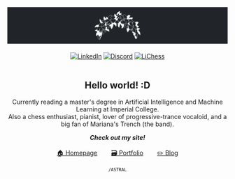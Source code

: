 <div align="center">
    <img src="img/flowers.svg" alt="flowers-uhr"><br /><br />
    <!-- BADGES @ shields.io -->
    <a href="https://www.linkedin.com/in/jiangfreddy/">
    <img src="https://img.shields.io/badge/LinkedIn-@jiangfreddy-1c7ed6?style=for-the-badge&logo=linkedin&logoColor=white" alt="LinkedIn"></a>
    <a href="https://discordapp.com/users/362278194851872770"><img src="https://img.shields.io/badge/Discord-@afMirror-7048e8?style=for-the-badge&logo=discord&logoColor=white" alt="Discord"></a>
    <a href="https://lichess.org/@/afMirrorUR"><img src="https://img.shields.io/badge/LiChess-@afMirrorUR-74b816?style=for-the-badge&logo=lichess&logoColor=white" alt="LiChess"></a><br /><br />
    <!-- PROFILE -->
    <h2>Hello world! :D</h2>
    <p>
        Currently reading a master's degree in Artificial Intelligence and Machine Learning at Imperial College.
        <br />
        Also a chess enthusiast, pianist, lover of progressive-trance vocaloid,
        and a big fan of Mariana's Trench (the band).
    </p>
    <!-- LINKS -->
    <p>
        <b><i>Check out my site!</i></b><br /><br />
        <a href="https://j-freddy.github.io/">🏠 Homepage</a>&ensp;&ensp;&ensp;&ensp;
        <a href="https://j-freddy.github.io/portfolio">🗃️ Portfolio</a>&ensp;&ensp;&ensp;&ensp;
        <a href="https://j-freddy.github.io/blog">✏️ Blog</a>
    </p>
    <small>
        <!-- x RD x UR x ITEM -->
        <code>/ASTRAL</code>
    </small>
</div>
